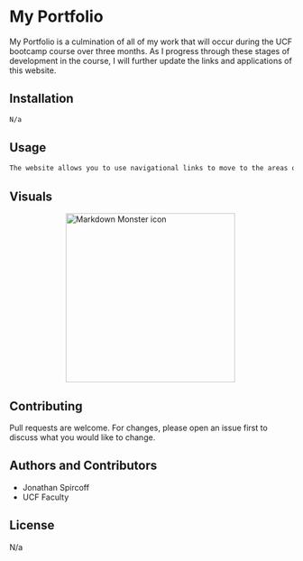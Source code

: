 # My Portfolio

My Portfolio is a culmination of all of my work that will occur during the UCF bootcamp course over three months. As I progress through these stages of development in the course, I will further update the links and applications of this website.


## Installation

```bash
N/a
```


## Usage

```python
The website allows you to use navigational links to move to the areas of content in the application. There are also links embedded in the photos located in the work section as well as contact links that will redirect you to the websites associated. 
```
## Visuals
<img src="https://jonspircoff7.github.io/my-portfolio/"
     alt="Markdown Monster icon"
     style="width: 300px; height 200px; margin: 0px 100px;" />

## Contributing
Pull requests are welcome. For changes, please open an issue first to discuss what you would like to change.

## Authors and Contributors
- Jonathan Spircoff
- UCF Faculty


## License
N/a
